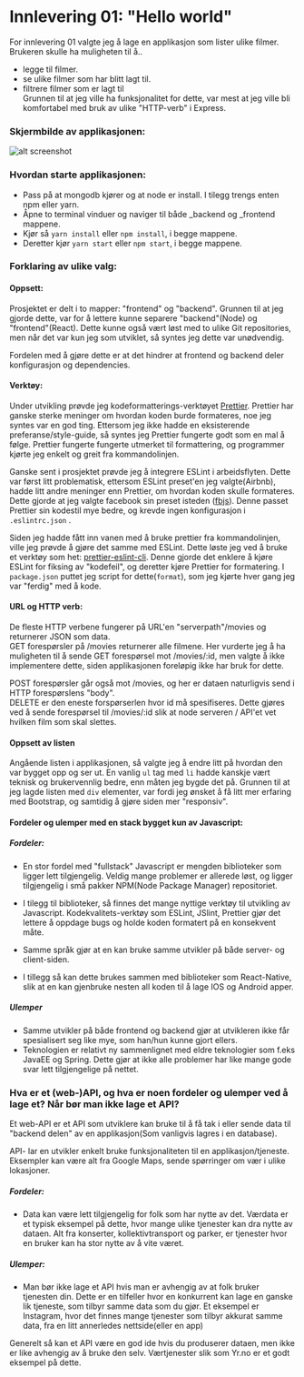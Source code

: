 # Innlevering 01: "Hello world"
For innlevering 01 valgte jeg å lage en applikasjon som lister ulike filmer. Brukeren skulle ha muligheten til å.. <br/>
- legge til filmer. <br/>
- se ulike filmer som har blitt lagt til. <br/>
- filtrere filmer som er lagt til<br/>
Grunnen til at jeg ville ha funksjonalitet for dette, var mest at jeg ville bli komfortabel med bruk av ulike "HTTP-verb" i Express.

### Skjermbilde av applikasjonen:
![alt screenshot](https://bytebucket.org/eSkogstad/web_api_innlevering01/raw/a46dc2626ab89c671469dedc8aa9fe6b11c09da0/screenshot.jpg?token=4e332c811989938ddd6af89778c13988a8345c3e)

### Hvordan starte applikasjonen:
- Pass på at mongodb kjører og at node er install. I tilegg trengs enten npm eller yarn.
- Åpne to terminal vinduer og naviger til både _backend og _frontend mappene.
- Kjør så <code>yarn install</code> eller <code>npm install</code>, i begge mappene.
- Deretter kjør <code>yarn start</code> eller <code>npm start</code>, i begge mappene.

### Forklaring av ulike valg:
#### Oppsett:
Prosjektet er delt i to mapper: "frontend" og "backend". Grunnen til at jeg gjorde dette, var for å lettere kunne separere "backend"(Node) og "frontend"(React).
Dette kunne også vært løst med to ulike Git repositories, men når det var kun jeg som utviklet, så syntes jeg dette var unødvendig. 

Fordelen med å gjøre dette er at det hindrer at frontend og backend deler konfigurasjon og dependencies.

#### Verktøy:
Under utvikling prøvde jeg kodeformatterings-verktøyet [Prettier](https://github.com/prettier/prettier). 
Prettier har ganske sterke meninger om hvordan koden burde formateres, noe jeg syntes var en god ting. 
Ettersom jeg ikke hadde en eksisterende preferanse/style-guide, så syntes jeg Prettier fungerte godt som en mal å følge. 
Prettier fungerte fungerte utmerket til formattering, og programmer kjørte jeg enkelt og greit fra kommandolinjen. 

Ganske sent i prosjektet prøvde jeg å integrere ESLint i arbeidsflyten. Dette var først litt problematisk, ettersom ESLint
preset'en jeg valgte(Airbnb), hadde litt andre meninger enn Prettier, om hvordan koden skulle formateres.
Dette gjorde at jeg valgte facebook sin preset isteden ([fbjs](https://www.npmjs.com/package/eslint-config-fbjs)).
Denne passet Prettier sin kodestil mye bedre, og krevde ingen konfigurasjon i <code>.eslintrc.json</code> .

Siden jeg hadde fått inn vanen med å bruke prettier fra kommandolinjen, ville jeg prøvde å gjøre det samme med ESLint.
Dette løste jeg ved å bruke et verktøy som het: [prettier-eslint-cli](https://www.npmjs.com/package/prettier-eslint-cli).
Denne gjorde det enklere å kjøre ESLint for fiksing av "kodefeil", og deretter kjøre Prettier for formatering.
I <code>package.json</code> puttet jeg script for dette(<code>format</code>), som jeg kjørte hver gang jeg var "ferdig" med å kode.


#### URL og HTTP verb:
De fleste HTTP verbene fungerer på URL'en "serverpath"/movies og returnerer JSON som data. <br>
GET forespørsler på /movies returnerer alle filmene. Her vurderte jeg å ha muligheten til å sende
GET forespørsel mot /movies/:id, men valgte å ikke implementere dette, siden applikasjonen foreløpig 
ikke har bruk for dette.

POST forespørsler går også mot /movies, og her er dataen naturligvis send i HTTP forespørslens "body". <br>
DELETE er den eneste forspørserlen hvor id må spesifiseres. Dette gjøres ved å sende forespørsel til /movies/:id
slik at node serveren / API'et vet hvilken film som skal slettes.

#### Oppsett av listen
Angående listen i applikasjonen, så valgte jeg å endre litt på hvordan den var bygget opp og ser ut.
En vanlig <code>ul</code> tag med <code>li</code> hadde kanskje vært teknisk og brukervennlig bedre, 
enn måten jeg bygde det på.
Grunnen til at jeg lagde listen med <code>div</code> elementer, var fordi jeg ønsket å 
få litt mer erfaring med Bootstrap, og samtidig å gjøre siden mer "responsiv".

#### Fordeler og ulemper med en stack bygget kun av Javascript:

##### Fordeler:
- En stor fordel med "fullstack" Javascript er mengden biblioteker som ligger lett tilgjengelig. 
 Veldig mange problemer er allerede løst, og ligger tilgjengelig i små pakker NPM(Node Package Manager) repositoriet. 
- I tilegg til biblioteker, så finnes det mange nyttige verktøy til utvikling av Javascript. 
  Kodekvalitets-verktøy som ESLint, JSlint, Prettier gjør det lettere å oppdage bugs og holde koden formatert på en konsekvent
  måte.

- Samme språk gjør at en kan bruke samme utvikler på både server- og client-siden. 
- I tillegg så kan dette brukes sammen med biblioteker som React-Native, 
slik at en kan gjenbruke nesten all koden til å lage IOS og Android apper.

##### Ulemper 
- Samme utvikler på både frontend og backend gjør at utvikleren ikke får spesialisert seg like mye, som han/hun 
kunne gjort ellers.
- Teknologien er relativt ny sammenlignet med eldre teknologier som f.eks JavaEE og Spring. Dette gjør at ikke alle problemer 
har like mange gode svar lett tilgjengelige på nettet.

### Hva er et (web-)API, og hva er noen fordeler og ulemper ved å lage et? Når bør man ikke lage et API?
Et web-API er et API som utviklere kan bruke til å få tak i eller sende data til "backend delen" av 
en applikasjon(Som vanligvis lagres i en database).

API- lar en utvikler enkelt bruke funksjonaliteten til en applikasjon/tjeneste. Eksempler kan være alt fra Google Maps,
sende spørringer om vær i ulike lokasjoner.

##### Fordeler:
- Data kan være lett tilgjengelig for folk som har nytte av det. Værdata er et typisk eksempel på dette, hvor mange ulike tjenester
kan dra nytte av dataen. Alt fra konserter, kollektivtransport og parker, er tjenester hvor en bruker kan ha stor nytte av å vite været.


##### Ulemper:
- Man bør ikke lage et API hvis man er avhengig av at folk bruker tjenesten din. Dette er en tilfeller hvor en konkurrent kan lage en ganske lik tjeneste, som
tilbyr samme data som du gjør. Et eksempel er Instagram, hvor det finnes mange tjenester som tilbyr akkurat samme data,
 fra en litt annerledes nettside(eller en app)
 
 Generelt så kan et API være en god ide hvis du produserer dataen, men ikke er like avhengig av å bruke den selv.
 Værtjenester slik som Yr.no er et godt eksempel på dette.